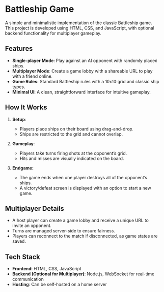 # Battleship Game  

A simple and minimalistic implementation of the classic Battleship game. This project is developed using HTML, CSS, and JavaScript, with optional backend functionality for multiplayer gameplay.  

## Features  

- **Single-player Mode**: Play against an AI opponent with randomly placed ships.  
- **Multiplayer Mode**: Create a game lobby with a shareable URL to play with a friend online.  
- **Game Rules**: Standard Battleship rules with a 10x10 grid and classic ship types.  
- **Minimal UI**: A clean, straightforward interface for intuitive gameplay.  

## How It Works  

1. **Setup**:  
   - Players place ships on their board using drag-and-drop.  
   - Ships are restricted to the grid and cannot overlap.  

2. **Gameplay**:  
   - Players take turns firing shots at the opponent’s grid.  
   - Hits and misses are visually indicated on the board.  

3. **Endgame**:  
   - The game ends when one player destroys all of the opponent’s ships.  
   - A victory/defeat screen is displayed with an option to start a new game.  

## Multiplayer Details  

- A host player can create a game lobby and receive a unique URL to invite an opponent.  
- Turns are managed server-side to ensure fairness.  
- Players can reconnect to the match if disconnected, as game states are saved.  

## Tech Stack  

- **Frontend**: HTML, CSS, JavaScript  
- **Backend (Optional for Multiplayer)**: Node.js, WebSocket for real-time communication  
- **Hosting**: Can be self-hosted on a home server  
